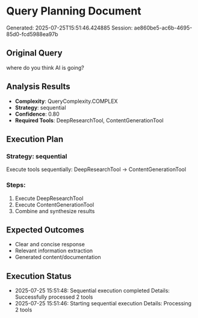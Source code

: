 # Query Planning Document
Generated: 2025-07-25T15:51:46.424885
Session: ae860be5-ac6b-4695-85d0-fcd5988ea97b

## Original Query
where do you think AI is going?

## Analysis Results
- **Complexity**: QueryComplexity.COMPLEX
- **Strategy**: sequential
- **Confidence**: 0.80
- **Required Tools**: DeepResearchTool, ContentGenerationTool

## Execution Plan
### Strategy: sequential
Execute tools sequentially: DeepResearchTool -> ContentGenerationTool

### Steps:
1. Execute DeepResearchTool
2. Execute ContentGenerationTool
3. Combine and synthesize results


## Expected Outcomes
- Clear and concise response
- Relevant information extraction
- Generated content/documentation


## Execution Status
- 2025-07-25 15:51:48: Sequential execution completed
  Details: Successfully processed 2 tools
- 2025-07-25 15:51:46: Starting sequential execution
  Details: Processing 2 tools